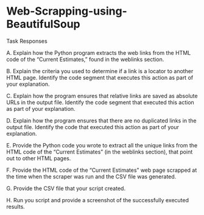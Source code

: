 # Web-Scrapping-using-BeautifulSoup

Task Responses

A. Explain how the Python program extracts the web links from the HTML code of the “Current Estimates,” found in the weblinks section.

B. Explain the criteria you used to determine if a link is a locator to another HTML page. Identify the code segment that executes this action as part of your explanation.

C. Explain how the program ensures that relative links are saved as absolute URLs in the output file. Identify the code segment that executed this action as part of your explanation.

D. Explain how the program ensures that there are no duplicated links in the output file. Identify the code that executed this action as part of your explanation.

E. Provide the Python code you wrote to extract all the unique links from the HTML code of the “Current Estimates” (in the weblinks section), that point out to other HTML pages.

F. Provide the HTML code of the “Current Estimates” web page scrapped at the time when the scraper was run and the CSV file was generated.

G. Provide the CSV file that your script created.

H. Run you script and provide a screenshot of the successfully executed results.

